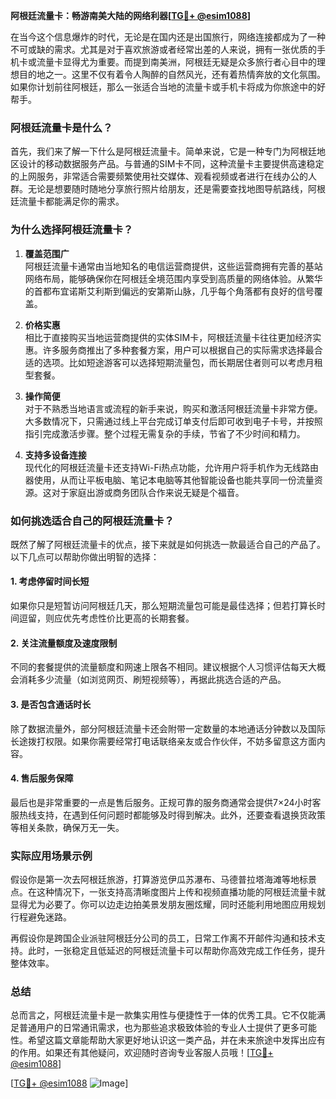 **阿根廷流量卡：畅游南美大陆的网络利器[[TG💪+ @esim1088](https://t.me/s/esim1088)]**

在当今这个信息爆炸的时代，无论是在国内还是出国旅行，网络连接都成为了一种不可或缺的需求。尤其是对于喜欢旅游或者经常出差的人来说，拥有一张优质的手机卡或流量卡显得尤为重要。而提到南美洲，阿根廷无疑是众多旅行者心目中的理想目的地之一。这里不仅有着令人陶醉的自然风光，还有着热情奔放的文化氛围。如果你计划前往阿根廷，那么一张适合当地的流量卡或手机卡将成为你旅途中的好帮手。

### 阿根廷流量卡是什么？

首先，我们来了解一下什么是阿根廷流量卡。简单来说，它是一种专门为阿根廷地区设计的移动数据服务产品。与普通的SIM卡不同，这种流量卡主要提供高速稳定的上网服务，非常适合需要频繁使用社交媒体、观看视频或者进行在线办公的人群。无论是想要随时随地分享旅行照片给朋友，还是需要查找地图导航路线，阿根廷流量卡都能满足你的需求。

### 为什么选择阿根廷流量卡？

1. **覆盖范围广**  
   阿根廷流量卡通常由当地知名的电信运营商提供，这些运营商拥有完善的基站网络布局，能够确保你在阿根廷全境范围内享受到高质量的网络体验。从繁华的首都布宜诺斯艾利斯到偏远的安第斯山脉，几乎每个角落都有良好的信号覆盖。

2. **价格实惠**  
   相比于直接购买当地运营商提供的实体SIM卡，阿根廷流量卡往往更加经济实惠。许多服务商推出了多种套餐方案，用户可以根据自己的实际需求选择最合适的选项。比如短途游客可以选择短期流量包，而长期居住者则可以考虑月租型套餐。

3. **操作简便**  
   对于不熟悉当地语言或流程的新手来说，购买和激活阿根廷流量卡非常方便。大多数情况下，只需通过线上平台完成订单支付后即可收到电子卡号，并按照指引完成激活步骤。整个过程无需复杂的手续，节省了不少时间和精力。

4. **支持多设备连接**  
   现代化的阿根廷流量卡还支持Wi-Fi热点功能，允许用户将手机作为无线路由器使用，从而让平板电脑、笔记本电脑等其他智能设备也能共享同一份流量资源。这对于家庭出游或商务团队合作来说无疑是个福音。

### 如何挑选适合自己的阿根廷流量卡？

既然了解了阿根廷流量卡的优点，接下来就是如何挑选一款最适合自己的产品了。以下几点可以帮助你做出明智的选择：

#### 1. 考虑停留时间长短  
如果你只是短暂访问阿根廷几天，那么短期流量包可能是最佳选择；但若打算长时间逗留，则应优先考虑性价比更高的长期套餐。

#### 2. 关注流量额度及速度限制  
不同的套餐提供的流量额度和网速上限各不相同。建议根据个人习惯评估每天大概会消耗多少流量（如浏览网页、刷短视频等），再据此挑选合适的产品。

#### 3. 是否包含通话时长  
除了数据流量外，部分阿根廷流量卡还会附带一定数量的本地通话分钟数以及国际长途拨打权限。如果你需要经常打电话联络亲友或合作伙伴，不妨多留意这方面内容。

#### 4. 售后服务保障  
最后也是非常重要的一点是售后服务。正规可靠的服务商通常会提供7×24小时客服热线支持，在遇到任何问题时都能够及时得到解决。此外，还要查看退换货政策等相关条款，确保万无一失。

### 实际应用场景示例

假设你是第一次去阿根廷旅游，打算游览伊瓜苏瀑布、马德普拉塔海滩等地标景点。在这种情况下，一张支持高清晰度图片上传和视频直播功能的阿根廷流量卡就显得尤为必要了。你可以边走边拍美景发朋友圈炫耀，同时还能利用地图应用规划行程避免迷路。

再假设你是跨国企业派驻阿根廷分公司的员工，日常工作离不开邮件沟通和技术支持。此时，一张稳定且低延迟的阿根廷流量卡可以帮助你高效完成工作任务，提升整体效率。

### 总结

总而言之，阿根廷流量卡是一款集实用性与便捷性于一体的优秀工具。它不仅能满足普通用户的日常通讯需求，也为那些追求极致体验的专业人士提供了更多可能性。希望这篇文章能帮助大家更好地认识这一类产品，并在未来旅途中发挥出应有的作用。如果还有其他疑问，欢迎随时咨询专业客服人员哦！[[TG💪+ @esim1088](https://t.me/s/esim1088)]

[[TG💪+ @esim1088](https://t.me/s/esim1088) ![Image](https://i.postimg.cc/4NQfJmqS/Snipaste-2025-05-13-00-14-12.png)]